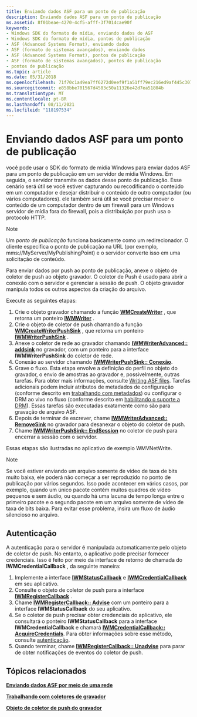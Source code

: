```yaml
---
title: Enviando dados ASF para um ponto de publicação
description: Enviando dados ASF para um ponto de publicação
ms.assetid: 8f01beae-4270-4cf5-afff-3f7014cae90f
keywords:
- Windows SDK do formato de mídia, enviando dados do ASF
- Windows SDK do formato de mídia, pontos de publicação
- ASF (Advanced Systems Format), enviando dados
- ASF (formato de sistemas avançados), enviando dados
- ASF (Advanced Systems Format), pontos de publicação
- ASF (formato de sistemas avançados), pontos de publicação
- pontos de publicação
ms.topic: article
ms.date: 05/31/2018
ms.openlocfilehash: 71f70c1a49ea7ff6272d0eef9f1a51ff79ec216ed9af445c3078d59dd19841dd
ms.sourcegitcommit: e858bbe701567d4583c50a11326e42d7ea51804b
ms.translationtype: MT
ms.contentlocale: pt-BR
ms.lasthandoff: 08/11/2021
ms.locfileid: "118197534"
---
```

# <a name="sending-asf-data-to-a-publishing-point"></a>Enviando dados ASF para um ponto de publicação

você pode usar o SDK do formato de mídia Windows para enviar dados ASF para um ponto de publicação em um servidor de mídia Windows. Em seguida, o servidor transmite os dados desse ponto de publicação. Esse cenário será útil se você estiver capturando ou recodificando o conteúdo em um computador e desejar distribuir o conteúdo de outro computador (ou vários computadores). ele também será útil se você precisar mover o conteúdo de um computador dentro de um firewall para um Windows servidor de mídia fora do firewall, pois a distribuição por push usa o protocolo HTTP.

> [!Note]  
> Um *ponto de publicação* funciona basicamente como um redirecionador. O cliente especifica o ponto de publicação na URL (por exemplo, mms://MyServer/MyPublishingPoint) e o servidor converte isso em uma solicitação de conteúdo.

 

Para enviar dados por push ao ponto de publicação, anexe o objeto de coletor de push ao objeto gravador. O coletor de Push é usado para abrir a conexão com o servidor e gerenciar a sessão de push. O objeto gravador manipula todos os outros aspectos da criação do arquivo.

Execute as seguintes etapas:

1.  Crie o objeto gravador chamando a função [**WMCreateWriter**](/previous-versions/windows/desktop/api/Wmsdkidl/nf-wmsdkidl-wmcreatewriter) , que retorna um ponteiro [**IWMWriter**](/previous-versions/windows/desktop/api/wmsdkidl/nn-wmsdkidl-iwmwriter) .
2.  Crie o objeto de coletor de push chamando a função [**WMCreateWriterPushSink**](/previous-versions/windows/desktop/api/wmsdkidl/nf-wmsdkidl-wmcreatewriterpushsink) , que retorna um ponteiro [**IWMWriterPushSink**](/previous-versions/windows/desktop/api/wmsdkidl/nn-wmsdkidl-iwmwriterpushsink) .
3.  Anexe o coletor de rede ao gravador chamando [**IWMWriterAdvanced:: addsink**](/previous-versions/windows/desktop/api/Wmsdkidl/nf-wmsdkidl-iwmwriteradvanced-addsink) no gravador, com um ponteiro para a interface **IWMWriterPushSink** do coletor de rede.
4.  Conexão ao servidor chamando [**IWMWriterPushSink:: Conexão**](/previous-versions/windows/desktop/api/Wmsdkidl/nf-wmsdkidl-iwmwriterpushsink-connect).
5.  Grave o fluxo. Esta etapa envolve a definição do perfil no objeto do gravador, o envio de amostras ao gravador e, possivelmente, outras tarefas. Para obter mais informações, consulte [Writing ASF files](writing-asf-files.md). Tarefas adicionais podem incluir atributos de metadados de configuração (conforme descrito em [trabalhando com metadados](working-with-metadata.md)) ou configurar o DRM ao vivo no fluxo (conforme descrito em [habilitando o suporte a DRM](enabling-drm-support.md)). Essas tarefas são executadas exatamente como são para gravação de arquivo ASF.
6.  Depois de terminar de escrever, chame [**IWMWriterAdvanced:: RemoveSink**](/previous-versions/windows/desktop/api/Wmsdkidl/nf-wmsdkidl-iwmwriteradvanced-removesink) no gravador para desanexar o objeto do coletor de push.
7.  Chame [**IWMWriterPushSink:: EndSession**](/previous-versions/windows/desktop/api/Wmsdkidl/nf-wmsdkidl-iwmwriterpushsink-endsession) no coletor de push para encerrar a sessão com o servidor.

Essas etapas são ilustradas no aplicativo de exemplo WMVNetWrite.

> [!Note]  
> Se você estiver enviando um arquivo somente de vídeo de taxa de bits muito baixa, ele poderá não começar a ser reproduzido no ponto de publicação por vários segundos. Isso pode acontecer em vários casos, por exemplo, quando um único pacote contém muitos quadros de vídeo pequenos e sem áudio, ou quando há uma lacuna de tempo longa entre o primeiro pacote e o segundo pacote em um arquivo somente de vídeo de taxa de bits baixa. Para evitar esse problema, insira um fluxo de áudio silencioso no arquivo.

 

## <a name="authentication"></a>Autenticação

A autenticação para o servidor é manipulada automaticamente pelo objeto de coletor de push. No entanto, o aplicativo pode precisar fornecer credenciais. Isso é feito por meio da interface de retorno de chamada do **IWMCredentialCallback** , da seguinte maneira:

1.  Implemente a interface [**IWMStatusCallback**](/previous-versions/windows/desktop/api/wmsdkidl/nn-wmsdkidl-iwmstatuscallback) e [**IWMCredentialCallback**](/previous-versions/windows/desktop/api/wmsdkidl/nn-wmsdkidl-iwmcredentialcallback) em seu aplicativo.
2.  Consulte o objeto de coletor de push para a interface [**IWMRegisterCallback**](/previous-versions/windows/desktop/api/wmsdkidl/nn-wmsdkidl-iwmregistercallback) .
3.  Chame [**IWMRegisterCallback:: Advise**](/previous-versions/windows/desktop/api/Wmsdkidl/nf-wmsdkidl-iwmregistercallback-advise) com um ponteiro para a interface **IWMStatusCallback** do seu aplicativo.
4.  Se o coletor de push precisar obter credenciais do aplicativo, ele consultará o ponteiro **IWMStatusCallback** para a interface **IWMCredentialCallback** e chamará [**IWMCredentialCallback:: AcquireCredentials**](/previous-versions/windows/desktop/api/Wmsdkidl/nf-wmsdkidl-iwmcredentialcallback-acquirecredentials). Para obter informações sobre esse método, consulte [autenticação](authentication.md).
5.  Quando terminar, chame [**IWMRegisterCallback:: Unadvise**](/previous-versions/windows/desktop/api/Wmsdkidl/nf-wmsdkidl-iwmregistercallback-unadvise) para parar de obter notificações de eventos do coletor de push.

## <a name="related-topics"></a>Tópicos relacionados

<dl> <dt>

[**Enviando dados ASF por meio de uma rede**](sending-asf-data-over-a-network.md)
</dt> <dt>

[**Trabalhando com coletores de gravador**](working-with-writer-sinks.md)
</dt> <dt>

[**Objeto de coletor de push do gravador**](writer-push-sink-object.md)
</dt> </dl>

 

 




